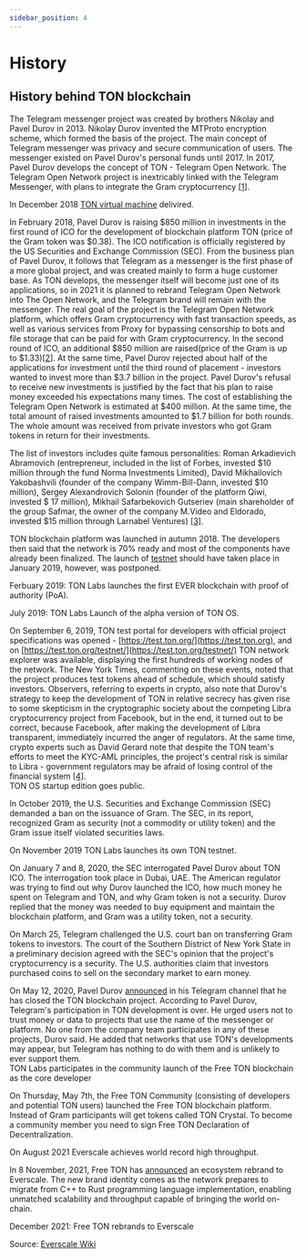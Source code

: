 ```yaml
---
sidebar_position: 4
---
```


# History

## History behind TON blockchain

The Telegram messenger project was created by brothers Nikolay and Pavel Durov in 2013. Nikolay Durov invented the MTProto encryption scheme, which formed the basis of the project. The main concept of Telegram messenger was privacy and secure communication of users. The messenger existed on Pavel Durov's personal funds until 2017. In 2017, Pavel Durov develops the concept of TON - Telegram Open Network. The Telegram Open Network project is inextricably linked with the Telegram Messenger, with plans to integrate the Gram cryptocurrency [\[1\]](https://en.bitcoinwiki.org/wiki/TON).

In December 2018 [TON virtual machine](../arch/tvm.md) delivired. 

In February 2018, Pavel Durov is raising $850 million in investments in the first round of ICO for the development of blockchain platform TON (price of the Gram token was $0.38). The ICO notification is officially registered by the US Securities and Exchange Commission (SEC). From the business plan of Pavel Durov, it follows that Telegram as a messenger is the first phase of a more global project, and was created mainly to form a huge customer base. As TON develops, the messenger itself will become just one of its applications, so in 2021 it is planned to rebrand Telegram Open Network into The Open Network, and the Telegram brand will remain with the messenger. The real goal of the project is the Telegram Open Network platform, which offers Gram cryptocurrency with fast transaction speeds, as well as various services from Proxy for bypassing censorship to bots and file storage that can be paid for with Gram cryptocurrency. In the second round of ICO, an additional $850 million are raised(price of the Gram is up to $1.33)[\[2\]](https://www.sec.gov/Archives/edgar/data/1729650/000095017218000030/xslFormDX01/primary\_doc.xml). At the same time, Pavel Durov rejected about half of the applications for investment until the third round of placement - investors wanted to invest more than $3.7 billion in the project. Pavel Durov's refusal to receive new investments is justified by the fact that his plan to raise money exceeded his expectations many times. The cost of establishing the Telegram Open Network is estimated at $400 million. At the same time, the total amount of raised investments amounted to $1.7 billion for both rounds. The whole amount was received from private investors who got Gram tokens in return for their investments.

The list of investors includes quite famous personalities: Roman Arkadievich Abramovich (entrepreneur, included in the list of Forbes, invested $10 million through the fund Norma Investments Limited), David Mikhailovich Yakobashvili (founder of the company Wimm-Bill-Dann, invested $10 million), Sergey Alexandrovich Solonin (founder of the platform Qiwi, invested $ 17 million), Mikhail Safarbekovich Gutseriev (main shareholder of the group Safmar, the owner of the company M.Video and Eldorado, invested $15 million through Larnabel Ventures) [\[3\]](https://www.vedomosti.ru/technology/articles/2020/03/05/824525-i).

TON blockchain platform was launched in autumn 2018. The developers then said that the network is 70% ready and most of the components have already been finalized. The launch of [testnet](https://en.freeton.wiki/Free\_TON\_overview#Free\_TON\_blockchain\_tokens) should have taken place in January 2019, however, was postponed.

Ferbuary 2019: TON Labs launches the first EVER blockchain with proof of authority (PoA). 

July 2019: TON Labs Launch of the alpha version of TON OS.

On September 6, 2019, TON test portal for developers with official project specifications was opened - [https://test.ton.org/](https://test.ton.org), and on [https://test.ton.org/testnet/](https://test.ton.org/testnet/) TON network explorer was available, displaying the first hundreds of working nodes of the network. The New York Times, commenting on these events, noted that the project produces test tokens ahead of schedule, which should satisfy investors. Observers, referring to experts in crypto, also note that Durov's strategy to keep the development of TON in relative secrecy has given rise to some skepticism in the cryptographic society about the competing Libra cryptocurrency project from Facebook, but in the end, it turned out to be correct, because Facebook, after making the development of Libra transparent, immediately incurred the anger of regulators. At the same time, crypto experts such as David Gerard note that despite the TON team's efforts to meet the KYC-AML principles, the project's central risk is similar to Libra - government regulators may be afraid of losing control of the financial system [\[4\]](https://en.wikipedia.org/wiki/Telegram\_Open\_Network).  
TON OS startup edition goes public.

In October 2019, the U.S. Securities and Exchange Commission (SEC) demanded a ban on the issuance of Gram. The SEC, in its report, recognized Gram as security (not a commodity or utility token) and the Gram issue itself violated securities laws.

On November 2019 TON Labs launches its own TON testnet.

On January 7 and 8, 2020, the SEC interrogated Pavel Durov about TON ICO. The interrogation took place in Dubai, UAE. The American regulator was trying to find out why Durov launched the ICO, how much money he spent on Telegram and TON, and why Gram token is not a security. Durov replied that the money was needed to buy equipment and maintain the blockchain platform, and Gram was a utility token, not a security.

On March 25, Telegram challenged the U.S. court ban on transferring Gram tokens to investors. The court of the Southern District of New York State in a preliminary decision agreed with the SEC's opinion that the project's cryptocurrency is a security. The U.S. authorities claim that investors purchased coins to sell on the secondary market to earn money.

On May 12, 2020, Pavel Durov [announced](https://t.me/durov/116) in his Telegram channel that he has closed the TON blockchain project. According to Pavel Durov, Telegram's participation in TON development is over. He urged users not to trust money or data to projects that use the name of the messenger or platform. No one from the company team participates in any of these projects, Durov said. He added that networks that use TON's developments may appear, but Telegram has nothing to do with them and is unlikely to ever support them.  
TON Labs participates in the community launch of the Free TON blockchain as the core developer

On Thursday, May 7th, the Free TON Community (consisting of developers and potential TON users) launched the Free TON blockchain platform. Instead of Gram participants will get tokens called TON Crystal. To become a community member you need to sign Free TON Declaration of Decentralization.

On August 2021 Everscale achieves world record high throughput.

In 8 November, 2021, Free TON has [announced](https://twitter.com/Everscale_net/status/1457754528367980544?ref_src=twsrc%5Etfw%7Ctwcamp%5Etweetembed&ref_url=https%3A%2F%2Fneurocore.notion.site%2Fneurocore%2FEverscale-Rebranding-d231f28aca734dc3aca52f7cd7df3f1f%23afc920661b864d5cb92c28e9f0d0f90f) an ecosystem rebrand to Everscale. The new brand identity comes as the network prepares to migrate from C++ to Rust programming language implementation, enabling unmatched scalability and throughput capable of bringing the world on-chain.

December 2021: Free TON rebrands to Everscale

Source: [Everscale Wiki](https://en.wiki.everscale.network/Everscale_Wiki)
